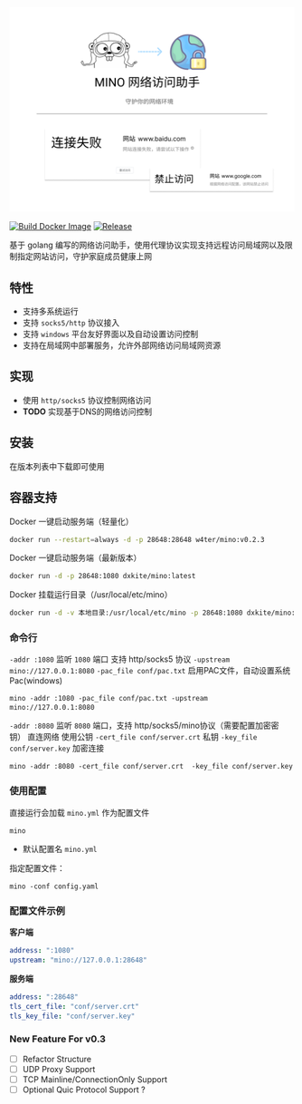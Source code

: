 ![](banner.png)

[![Build Docker Image](https://github.com/dxkite/mino/actions/workflows/docker-image.yml/badge.svg)](https://github.com/dxkite/mino/actions/workflows/docker-image.yml)
[![Release](https://github.com/dxkite/mino/actions/workflows/release.yml/badge.svg)](https://github.com/dxkite/mino/actions/workflows/release.yml)

基于 golang 编写的网络访问助手，使用代理协议实现支持远程访问局域网以及限制指定网站访问，守护家庭成员健康上网

## 特性

- 支持多系统运行
- 支持 `socks5/http` 协议接入
- 支持 `windows` 平台友好界面以及自动设置访问控制
- 支持在局域网中部署服务，允许外部网络访问局域网资源

## 实现

- 使用 `http/socks5` 协议控制网络访问
- **TODO** 实现基于DNS的网络访问控制

## 安装

在版本列表中下载即可使用

## 容器支持

Docker 一键启动服务端（轻量化）

```bash
docker run --restart=always -d -p 28648:28648 w4ter/mino:v0.2.3
```

Docker 一键启动服务端（最新版本）

```bash
docker run -d -p 28648:1080 dxkite/mino:latest
```

Docker 挂载运行目录（/usr/local/etc/mino）
```bash
docker run -d -v 本地目录:/usr/local/etc/mino -p 28648:1080 dxkite/mino:latest
```

### 命令行

`-addr :1080` 监听 `1080` 端口 支持 http/socks5 协议
`-upstream mino://127.0.0.1:8080`
`-pac_file conf/pac.txt` 启用PAC文件，自动设置系统Pac(windows)
```
mino -addr :1080 -pac_file conf/pac.txt -upstream mino://127.0.0.1:8080
```

`-addr :8080` 监听 `8080` 端口，支持 http/socks5/mino协议（需要配置加密密钥）
直连网络
使用公钥 `-cert_file conf/server.crt` 私钥 `-key_file conf/server.key` 加密连接
```
mino -addr :8080 -cert_file conf/server.crt  -key_file conf/server.key
```

### 使用配置

直接运行会加载  `mino.yml` 作为配置文件

```
mino
```

- 默认配置名 `mino.yml`

指定配置文件：
```
mino -conf config.yaml
```

### 配置文件示例

**客户端**

```yaml
address: ":1080"
upstream: "mino://127.0.0.1:28648"
```

**服务端**
```yaml
address: ":28648"
tls_cert_file: "conf/server.crt"
tls_key_file: "conf/server.key"
```

### New Feature For v0.3

- [ ] Refactor Structure
- [ ] UDP Proxy Support
- [ ] TCP Mainline/ConnectionOnly Support
- [ ] Optional Quic Protocol Support ?